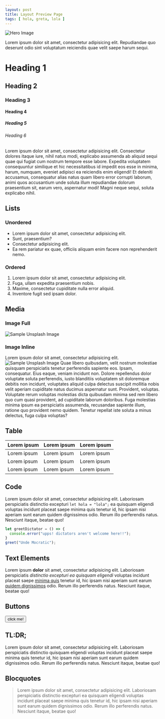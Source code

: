 ```yaml
---
layout: post
title: Layout Preview Page
tags: [ hola, greta, lola ]
---
```


![Hero Image](https://picsum.photos/1200/480/?image=212)

Lorem ipsum dolor sit amet, consectetur adipisicing elit. Repudiandae quo deserunt odio sint voluptatum reiciendis quae velit saepe harum sequi.

# Heading 1

## Heading 2

### Heading 3

#### Heading 4

##### Heading 5

###### Heading 6

Lorem ipsum dolor sit amet, consectetur adipisicing elit. Consectetur dolores itaque iure, nihil natus modi, explicabo assumenda ab aliquid sequi quae qui fugiat cum nostrum tempore esse labore. Expedita voluptatem consequuntur similique et hic necessitatibus id impedit eos esse in minima, harum, numquam, eveniet adipisci ea reiciendis enim eligendi! Et deleniti accusamus, consequatur alias natus quam libero error corrupti laborum, animi quos accusantium unde soluta illum repudiandae dolorum praesentium sit, earum vero, aspernatur modi! Magni neque sequi, soluta explicabo nihil.

## Lists

### Unordered

- Lorem ipsum dolor sit amet, consectetur adipisicing elit.
- Sunt, praesentium?
- Consectetur adipisicing elit.
- Ea rem pariatur ex quae, officiis aliquam enim facere non reprehenderit nemo.

### Ordered

1. Lorem ipsum dolor sit amet, consectetur adipisicing elit.
2. Fuga, ullam expedita praesentium nobis.
3. Maxime, consectetur cupiditate nulla error aliquid.
4. Inventore fugit sed ipsam dolor.

## Media

### Image Full

![Sample Unsplash Image](https://picsum.photos/960/480/?image=479)

### Image Inline

Lorem ipsum dolor sit amet, consectetur adipisicing elit. ![Sample Unsplash Image](https://picsum.photos/120/160/?image=756) Quae libero quibusdam, velit nostrum molestiae quisquam perspiciatis tenetur perferendis sapiente eos. Ipsam, consequatur. Eius eaque, veniam incidunt non. Dolore repellendus dolor voluptate soluta perferendis, iusto blanditiis voluptatem sit doloremque debitis non incidunt, voluptates aliquid culpa delectus suscipit mollitia nobis velit aperiam cupiditate natus ducimus aspernatur sunt. Provident, voluptas. Voluptate rerum voluptas molestias dicta quibusdam minima sed rem libero quo cum quasi provident, ad cupiditate laborum doloribus. Fuga molestias minima ipsum ea perspiciatis assumenda, recusandae sapiente illum, ratione quo provident nemo quidem. Tenetur repellat iste soluta a minus delectus, fuga culpa voluptas?

## Table

| Lorem ipsum | Lorem ipsum | Lorem ipsum |
| ----------- | ----------- | ----------- |
| Lorem ipsum | Lorem ipsum | Lorem ipsum |
| Lorem ipsum | Lorem ipsum | Lorem ipsum |
| Lorem ipsum | Lorem ipsum | Lorem ipsum |

## Code

Lorem ipsum dolor sit amet, consectetur adipisicing elit. Laboriosam perspiciatis distinctio excepturi `let hola = "lola";` ea quisquam eligendi voluptas incidunt placeat saepe minima quis tenetur id, hic ipsam nisi aperiam sunt earum quidem dignissimos odio. Rerum illo perferendis natus. Nesciunt itaque, beatae quo!

```javascript
let greetDictator = () => {
  console.error("upps! dictators aren't welcome here!!");
}
greet("Unde Mocratic");
```

## Text Elements

Lorem ipsum **dolor** sit amet, consectetur adipisicing elit. Laboriosam perspiciatis *distinctio excepturi ea quisquam eligendi* voluptas incidunt placeat saepe <u>minima quis</u> tenetur id, hic ipsam nisi aperiam sunt earum [quidem dignissimos](http://quidem.dignissimos) odio. Rerum illo perferendis natus. Nesciunt itaque, beatae quo!

## Buttons

<button>click me!</button>

## TL:DR;

Lorem ipsum dolor sit amet, consectetur adipisicing elit. Laboriosam perspiciatis distinctio quisquam eligendi voluptas incidunt placeat saepe minima quis tenetur id, hic ipsam nisi aperiam sunt earum quidem dignissimos odio. Rerum illo perferendis natus. Nesciunt itaque, beatae quo!

## Blocquotes

> Lorem ipsum dolor sit amet, consectetur adipisicing elit. Laboriosam perspiciatis distinctio excepturi ea quisquam eligendi voluptas incidunt placeat saepe minima quis tenetur id, hic ipsam nisi aperiam sunt earum quidem dignissimos odio. Rerum illo perferendis natus. Nesciunt itaque, beatae quo!